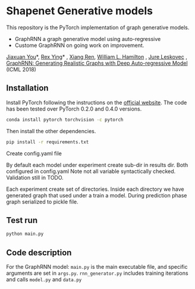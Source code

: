 # Shapenet Generative models


This repository is the PyTorch implementation of graph generative models. 
- GraphRNN a graph generative model using auto-regressive
- Custome GraphRNN on going work on improvement.

[Jiaxuan You](https://cs.stanford.edu/~jiaxuan/)\*, [Rex Ying](https://cs.stanford.edu/people/rexy/)\*
, [Xiang Ren](http://www-bcf.usc.edu/~xiangren/), [William L. Hamilton](https://stanford.edu/~wleif/)
, [Jure Leskovec](https://cs.stanford.edu/people/jure/index.html)
, [GraphRNN: Generating Realistic Graphs with Deep Auto-regressive Model](https://arxiv.org/abs/1802.08773) (ICML 2018)

## Installation

Install PyTorch following the instructions on the [official website](https://pytorch.org/). The code has been tested over
PyTorch 0.2.0 and 0.4.0 versions.

```bash
conda install pytorch torchvision -c pytorch
```

Then install the other dependencies.

```bash
pip install -r requirements.txt
```

Create config.yaml file

By default each model under experiment create sub-dir in results dir.  Both configured in config.yaml
Note not all variable syntactically checked.   Validation still in TODO.

Each experiment create set of directories.  Inside each directory we have generated graph 
that used under a train a model.   During prediction phase graph serialized to pickle file.


## Test run

```bash
python main.py
```

## Code description

For the GraphRNN model:
`main.py` is the main executable file, and specific arguments are set in `args.py`.
`rnn_generator.py` includes training iterations and calls `model.py` and `data.py`
